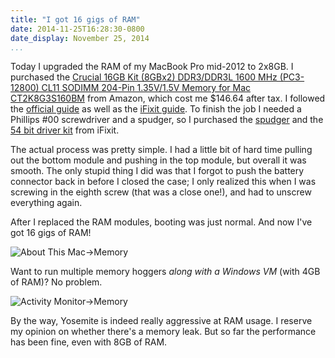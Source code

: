 ```yaml
---
title: "I got 16 gigs of RAM"
date: 2014-11-25T16:28:30-0800
date_display: November 25, 2014
...
```


Today I upgraded the RAM of my MacBook Pro mid-2012 to 2x8GB. I purchased the [Crucial 16GB Kit (8GBx2) DDR3/DDR3L 1600 MHz (PC3-12800) CL11 SODIMM 204-Pin 1.35V/1.5V Memory for Mac CT2K8G3S160BM](http://smile.amazon.com/dp/B008LTBJFW) from Amazon, which cost me $146.64 after tax. I followed the [official guide](http://support.apple.com/en-us/HT201165) as well as the [iFixit guide](https://www.ifixit.com/Guide/MacBook+Pro+13-Inch+Unibody+Mid+2012+RAM+Replacement/10374). To finish the job I needed a Phillips #00 screwdriver and a spudger, so I purchased the [spudger](https://www.ifixit.com/Store/Tools/Spudger/IF145-002) and the [54 bit driver kit](https://www.ifixit.com/Store/Tools/54-Bit-Driver-Kit/IF145-022-1) from iFixit.

The actual process was pretty simple. I had a little bit of hard time pulling out the bottom module and pushing in the top module, but overall it was smooth. The only stupid thing I did was that I forgot to push the battery connector back in before I closed the case; I only realized this when I was screwing in the eighth screw (that was a close one!), and had to unscrew everything again.

After I replaced the RAM modules, booting was just normal. And now I've got 16 gigs of RAM!

![About This Mac->Memory](https://i.imgur.com/PGhdEGr.png)

Want to run multiple memory hoggers *along with a Windows VM* (with 4GB of RAM)? No problem.

![Activity Monitor->Memory](https://i.imgur.com/czDcVaK.png)

By the way, Yosemite is indeed really aggressive at RAM usage. I reserve my opinion on whether there's a memory leak. But so far the performance has been fine, even with 8GB of RAM.
